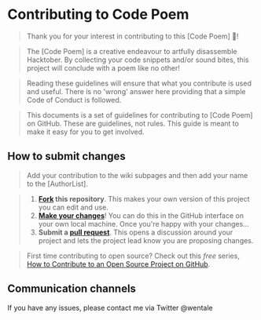 # Contributing to Code Poem

>Thank you for your interest in contributing to this [Code Poem] :tada:! 

>The [Code Poem] is a creative endeavour to artfully disassemble Hacktober. By collecting your code snippets and/or sound bites, this project will conclude with a poem like no other! 

>Reading these guidelines will ensure that what you contribute is used and useful. There is no 'wrong' answer here providing that a simple Code of Conduct is followed.

>This documents is a set of guidelines for contributing to [Code Poem] on GitHub. These are guidelines, not rules. This guide is meant to make it easy for you to get involved.

## How to submit changes

> Add your contribution to the wiki subpages and then add your name to the [AuthorList].
 
> 1. **[Fork](https://help.github.com/articles/fork-a-repo/) this repository**. This makes your own version of this project you can edit and use.
> 2. **[Make your changes](https://guides.github.com/activities/forking/#making-changes)**! You can do this in the GitHub interface on your own local machine. Once you're happy with your changes...
> 3. **Submit a [pull request](https://help.github.com/articles/proposing-changes-to-a-project-with-pull-requests/)**. This opens a discussion around your project and lets the project lead know you are proposing changes.

> First time contributing to open source? Check out this *free* series, [How to Contribute to an Open Source Project on GitHub](https://egghead.io/series/how-to-contribute-to-an-open-source-project-on-github).

## Communication channels

If you have any issues, please contact me via Twitter @wentale
